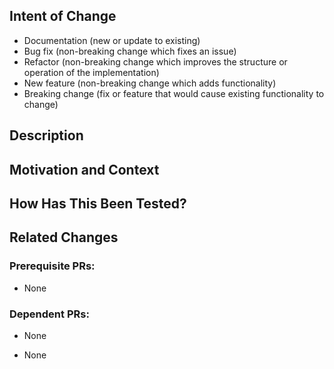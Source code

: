 ## Intent of Change
<!-- Delete all that do not apply                      -->
- Documentation (new or update to existing)
- Bug fix (non-breaking change which fixes an issue)
- Refactor (non-breaking change which improves the structure or operation of the implementation)
- New feature (non-breaking change which adds functionality)
- Breaking change (fix or feature that would cause existing functionality to change)

## Description
<!--- Describe your changes in detail -->

## Motivation and Context
<!--- Why make this change? Link to any existing issues here -->

## How Has This Been Tested?
<!--- Include details of your testing environment, official tests or other methods -->

## Related Changes
<!--- Add a checklist of items or leave the default of "None"
Are the changes mandatory (breaking) or optional?
What changes must a consumer of this repository make in order to utilise it?
-->

### Prerequisite PRs:
- None

### Dependent PRs:
- None
<!--- Add a checklist of items or leave the default of "None"
Are the changes mandatory (breaking) or optional?
What changes must a consumer of this repository make in order to utilise it?
If there are other issues or steps that need to happen BEFORE this PR is merged, add a list of these prefixed by the following line
Prerequisite PRs:
If there are other issues or steps that need to happen AFTER this PR is merged, add a list of these prefixed by the following line
Dependent PRs:
-->
- None

